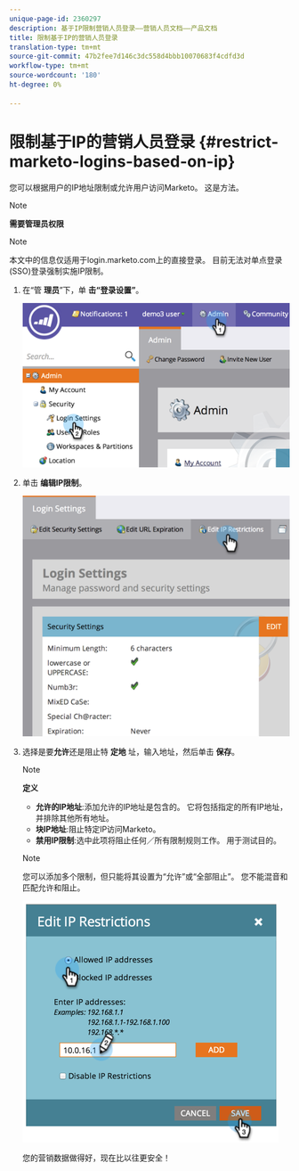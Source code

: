 ```yaml
---
unique-page-id: 2360297
description: 基于IP限制营销人员登录——营销人员文档——产品文档
title: 限制基于IP的营销人员登录
translation-type: tm+mt
source-git-commit: 47b2fee7d146c3dc558d4bbb10070683f4cdfd3d
workflow-type: tm+mt
source-wordcount: '180'
ht-degree: 0%

---
```



# 限制基于IP的营销人员登录 {#restrict-marketo-logins-based-on-ip}

您可以根据用户的IP地址限制或允许用户访问Marketo。 这是方法。

>[!NOTE]
>
>**需要管理员权限**

>[!NOTE]
>
>本文中的信息仅适用于login.marketo.com上的直接登录。 目前无法对单点登录(SSO)登录强制实施IP限制。

1. 在“管 **理员**”下，单 **击“登录设置”**。

   ![](assets/image2014-9-16-12-3a57-3a56.png)

1. 单击 **编辑IP限制**。

   ![](assets/image2014-9-16-12-3a58-3a13.png)

1. 选择是要**允许**还是阻止特 **定地** 址，输入地址，然后单击 **保存**。

   >[!NOTE]
   >
   >**定义**
   >
   >    
   >    
   >    * **允许的IP地址**:添加允许的IP地址是包含的。 它将包括指定的所有IP地址，并排除其他所有地址。
   >    * **块IP地址**:阻止特定IP访问Marketo。
   >    * **禁用IP限制**:选中此项将阻止任何／所有限制规则工作。 用于测试目的。


   >[!NOTE]
   >
   >
   >您可以添加多个限制，但只能将其设置为“允许”或“全部阻止”。 您不能混音和匹配允许和阻止。

   ![](assets/image2014-9-16-13-3a9-3a40.png)

   您的营销数据做得好，现在比以往更安全！

